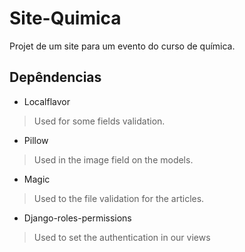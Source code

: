 # Site-Quimica

Projet de um site para um evento do curso de química. 

## Depêndencias

* Localflavor

> Used for some fields validation.

* Pillow

> Used in the image field on the models.

* Magic

> Used to the file validation for the articles.

* Django-roles-permissions

> Used to set the authentication in our views

